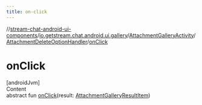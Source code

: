 ```yaml
---
title: on-click
---
```

//[stream-chat-android-ui-components](../../../../index.md)/[io.getstream.chat.android.ui.gallery](../../index.md)/[AttachmentGalleryActivity](../index.md)/[AttachmentDeleteOptionHandler](index.md)/[onClick](onClick.md)



# onClick  
[androidJvm]  
Content  
abstract fun [onClick](onClick.md)(result: [AttachmentGalleryResultItem](../../AttachmentGalleryResultItem/index.md))  



